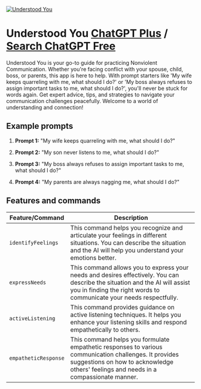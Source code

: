 
[![Understood You](https://files.oaiusercontent.com/file-Mu9BTTolq3jQLBubFRfIHEO1?se=2123-10-17T02%3A38%3A57Z&sp=r&sv=2021-08-06&sr=b&rscc=max-age%3D31536000%2C%20immutable&rscd=attachment%3B%20filename%3D7fb73cd6-5ee0-473d-9b9f-883d6e388b25.png&sig=QoNnRdBIvdVXMV7Hx77olMdSI1/o3TnGDodEkVeF//A%3D)](https://chat.openai.com/g/g-Q1BpAMnib-understood-you)

# Understood You [ChatGPT Plus](https://chat.openai.com/g/g-Q1BpAMnib-understood-you) / [Search ChatGPT Free](https://gptcall.net/index.html#/?search=Understood%20You)

Understood You is your go-to guide for practicing Nonviolent Communication. Whether you're facing conflict with your spouse, child, boss, or parents, this app is here to help. With prompt starters like 'My wife keeps quarreling with me, what should I do?' or 'My boss always refuses to assign important tasks to me, what should I do?', you'll never be stuck for words again. Get expert advice, tips, and strategies to navigate your communication challenges peacefully. Welcome to a world of understanding and connection!

## Example prompts

1. **Prompt 1:** "My wife keeps quarreling with me, what should I do?"

2. **Prompt 2:** "My son never listens to me, what should I do?"

3. **Prompt 3:** "My boss always refuses to assign important tasks to me, what should I do?"

4. **Prompt 4:** "My parents are always nagging me, what should I do?"


## Features and commands

| Feature/Command | Description |
| --- | --- |
| `identifyFeelings` | This command helps you recognize and articulate your feelings in different situations. You can describe the situation and the AI will help you understand your emotions better. |
| `expressNeeds` | This command allows you to express your needs and desires effectively. You can describe the situation and the AI will assist you in finding the right words to communicate your needs respectfully. |
| `activeListening` | This command provides guidance on active listening techniques. It helps you enhance your listening skills and respond empathetically to others. |
| `empatheticResponse` | This command helps you formulate empathetic responses to various communication challenges. It provides suggestions on how to acknowledge others' feelings and needs in a compassionate manner. |


